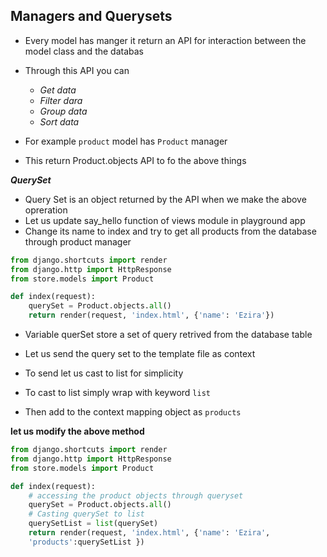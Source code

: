 ## Managers and Querysets

- Every model has manger it return an API for interaction between the model class and the databas
- Through this API you can 
    -  _Get data_
    - _Filter dara_
    - _Group data_
    - _Sort data_

- For example `product` model has `Product` manager
- This return Product.objects API to fo the above things

___QuerySet___

- Query Set is an object returned by the API when we make the above opreration
- Let us update say_hello function of views module in playground app
- Change its name to index and try to get all products from the database through product manager

```python
from django.shortcuts import render
from django.http import HttpResponse
from store.models import Product

def index(request):
    querySet = Product.objects.all()
    return render(request, 'index.html', {'name': 'Ezira'})
```
- Variable querSet store a set of query retrived from the database table 

- Let us send the query set to the template file as context
- To send let us cast to list for simplicity
- To cast to list simply wrap with keyword `list`
- Then add to the context mapping object as `products`

__let us modify the above method__

```python
from django.shortcuts import render
from django.http import HttpResponse
from store.models import Product

def index(request):
    # accessing the product objects through queryset
    querySet = Product.objects.all()
    # Casting querySet to list
    querySetList = list(querySet)
    return render(request, 'index.html', {'name': 'Ezira',
    'products':querySetList })
```
